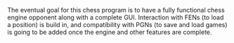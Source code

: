The eventual goal for this chess program is to have a fully
functional chess engine opponent along with a complete GUI. 
Interaction with FENs (to load a position) is build in, and
compatibility with PGNs (to save and load games) is going to 
be added once the engine and other features are complete.
